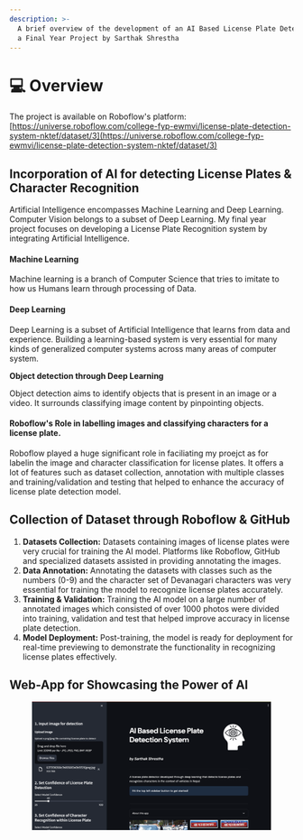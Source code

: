 ```yaml
---
description: >-
  A brief overview of the development of an AI Based License Plate Detection for
  a Final Year Project by Sarthak Shrestha
---
```


# 💻 Overview

The project is available on Roboflow's platform: [https://universe.roboflow.com/college-fyp-ewmvi/license-plate-detection-system-nktef/dataset/3](https://universe.roboflow.com/college-fyp-ewmvi/license-plate-detection-system-nktef/dataset/3)

## Incorporation of AI for detecting License Plates & Character Recognition

Artificial Intelligence encompasses Machine Learning and Deep Learning. Computer Vision belongs to a subset of Deep Learning. My final year project focuses on developing a License Plate Recognition system by integrating Artificial Intelligence.

#### Machine Learning

Machine learning is a branch of Computer Science that tries to imitate to how us Humans learn through processing of Data.

#### Deep Learning

Deep Learning is a subset of Artificial Intelligence that learns from data and experience. Building a learning-based system is very essential for many kinds of generalized computer systems across many areas of computer system.

**Object detection through Deep Learning**

Object detection aims to identify objects that is present in an image or a video. It surrounds classifying image content by pinpointing objects.&#x20;

#### Roboflow's Role in labelling images and classifying characters for a license plate.

Roboflow played a huge significant role in faciliating my proejct as for labelin the image and character classification for license plates. It offers a lot of features such as dataset collection, annotation with multiple classes and training/validation and testing that helped to enhance the accuracy of license plate detection model.

## Collection of Dataset through Roboflow & GitHub

1. **Datasets Collection:** Datasets containing images of license plates were very crucial for training the AI model. Platforms like Roboflow, GitHub and specialized datasets assisted in providing annotating the images.
2. **Data Annotation:** Annotating the datasets with classes such as the numbers (0-9) and the character set of Devanagari characters was very essential for training the model to recognize license plates accurately.
3. **Training & Validation:** Training the AI model on a large number of annotated images which consisted of over 1000 photos were divided into training, validation and test that helped improve accuracy in license plate detection.
4. **Model Deployment:** Post-training, the model is ready for deployment for real-time previewing to demonstrate the functionality in recognizing license plates effectively.

## Web-App for Showcasing the Power of AI

<figure><img src=".gitbook/assets/image (8).png" alt=""><figcaption></figcaption></figure>



